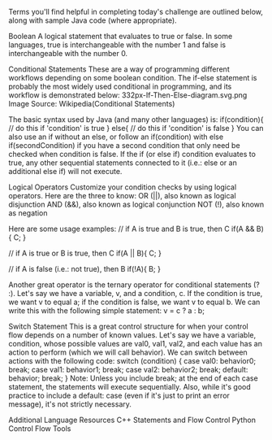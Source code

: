 Terms you'll find helpful in completing today's challenge are outlined below, along with sample Java code (where appropriate).

Boolean
A logical statement that evaluates to true or false. In some languages, true is interchangeable with the number 1 and false is interchangeable with the number 0.

Conditional Statements
These are a way of programming different workflows depending on some boolean condition. The if-else statement is probably the most widely used conditional in programming, and its workflow is demonstrated below:
332px-If-Then-Else-diagram.svg.png
Image Source: Wikipedia(Conditional Statements)

The basic syntax used by Java (and many other languages) is:
if(condition){
    // do this if 'condition' is true
}
else{
    // do this if 'condition' is false
}
You can also use an if without an else, or follow an if(condition) with else if(secondCondition) if you have a second condition that only need be checked when condition is false. If the if (or else if) condition evaluates to true, any other sequential statements connected to it (i.e.: else or an additional else if) will not execute.

Logical Operators
Customize your condition checks by using logical operators. Here are the three to know:
OR (||), also known as logical disjunction
AND (&&), also known as logical conjunction
NOT (!), also known as negation

Here are some usage examples:
// if A is true and B is true, then C
if(A && B){
    C;
}

// if A is true or B is true, then C
if(A || B){
    C;
}

// if A is false (i.e.: not true), then B
if(!A){
    B;
}

Another great operator is the ternary operator for conditional statements (? :). Let's say we have a variable, v, and a condition, c. If the condition is true, we want v to equal a; if the condition is false, we want v to equal b. We can write this with the following simple statement:
v = c ? a : b;

Switch Statement
This is a great control structure for when your control flow depends on a number of known values. Let's say we have a variable, condition, whose possible values are val0, val1, val2, and each value has an action to perform (which we will call behavior). We can switch between actions with the following code:
switch (condition) {
    case val0:  behavior0;
                break;
    case val1:  behavior1;
                break;
    case val2:  behavior2;
                break;
    default:    behavior;
                break;
}
Note: Unless you include break; at the end of each case statement, the statements will execute sequentially. Also, while it's good practice to include a default: case (even if it's just to print an error message), it's not strictly necessary.

Additional Language Resources
C++ Statements and Flow Control
Python Control Flow Tools
